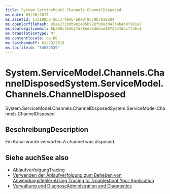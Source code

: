 ```yaml
---
title: System.ServiceModel.Channels.ChannelDisposed
ms.date: 03/30/2017
ms.assetid: 172198d5-d6c3-48d6-b8ed-8cc9b7ba0204
ms.openlocfilehash: 95ae271bdb982405b728f008dd4734b4b07991a7
ms.sourcegitcommit: 6b308cf6d627d78ee36dbbae8972a310ac7fd6c8
ms.translationtype: MT
ms.contentlocale: de-DE
ms.lasthandoff: 01/23/2019
ms.locfileid: "54652539"
---
```

# <a name="systemservicemodelchannelschanneldisposed"></a><span data-ttu-id="123c5-102">System.ServiceModel.Channels.ChannelDisposed</span><span class="sxs-lookup"><span data-stu-id="123c5-102">System.ServiceModel.Channels.ChannelDisposed</span></span>
<span data-ttu-id="123c5-103">System.ServiceModel.Channels.ChannelDisposed</span><span class="sxs-lookup"><span data-stu-id="123c5-103">System.ServiceModel.Channels.ChannelDisposed</span></span>  
  
## <a name="description"></a><span data-ttu-id="123c5-104">Beschreibung</span><span class="sxs-lookup"><span data-stu-id="123c5-104">Description</span></span>  
 <span data-ttu-id="123c5-105">Ein Kanal wurde verworfen.</span><span class="sxs-lookup"><span data-stu-id="123c5-105">A channel was disposed.</span></span>  
  
## <a name="see-also"></a><span data-ttu-id="123c5-106">Siehe auch</span><span class="sxs-lookup"><span data-stu-id="123c5-106">See also</span></span>
- [<span data-ttu-id="123c5-107">Ablaufverfolgung</span><span class="sxs-lookup"><span data-stu-id="123c5-107">Tracing</span></span>](../../../../../docs/framework/wcf/diagnostics/tracing/index.md)
- [<span data-ttu-id="123c5-108">Verwenden der Ablaufverfolgung zum Beheben von Anwendungsfehlern</span><span class="sxs-lookup"><span data-stu-id="123c5-108">Using Tracing to Troubleshoot Your Application</span></span>](../../../../../docs/framework/wcf/diagnostics/tracing/using-tracing-to-troubleshoot-your-application.md)
- [<span data-ttu-id="123c5-109">Verwaltung und Diagnose</span><span class="sxs-lookup"><span data-stu-id="123c5-109">Administration and Diagnostics</span></span>](../../../../../docs/framework/wcf/diagnostics/index.md)
